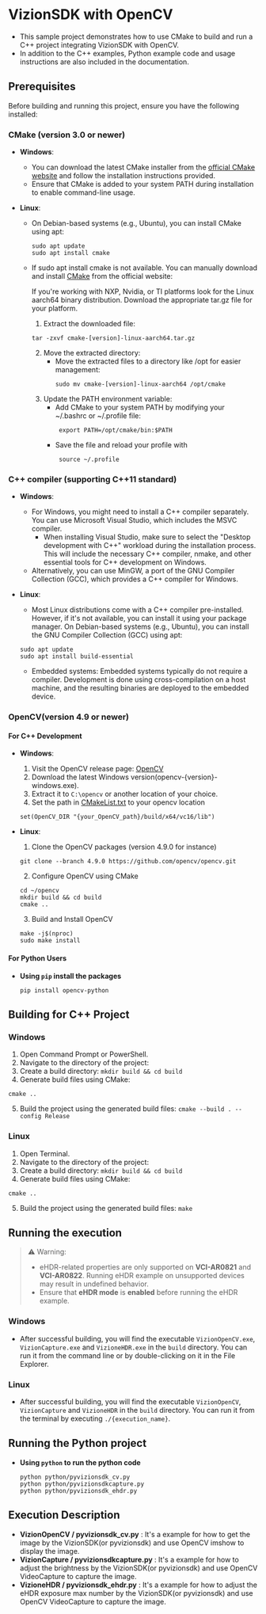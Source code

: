 # VizionSDK with OpenCV

- This sample project demonstrates how to use CMake to build and run a C++ project integrating VizionSDK with OpenCV. 
- In addition to the C++ examples, Python example code and usage instructions are also included in the documentation.

## Prerequisites

Before building and running this project, ensure you have the following installed:

### CMake (version 3.0 or newer)
- **Windows**: 
  - You can download the latest CMake installer from the [official CMake website](https://cmake.org/download/) and follow the installation instructions provided.
  - Ensure that CMake is added to your system PATH during installation to enable command-line usage.

- **Linux**: 
  - On Debian-based systems (e.g., Ubuntu), you can install CMake using apt:
    ```
    sudo apt update
    sudo apt install cmake
    ```
  - If sudo apt install cmake is not available. You can manually download and install [CMake](https://cmake.org/download/) from the official website:

    If you're working with NXP, Nvidia, or TI platforms  look for the Linux aarch64 binary distribution. Download the appropriate tar.gz file for your platform.
    1. Extract the downloaded file:
    ```
    tar -zxvf cmake-[version]-linux-aarch64.tar.gz
    ```
    2. Move the extracted directory:
       - Move the extracted files to a directory like /opt for easier management:
         ```
         sudo mv cmake-[version]-linux-aarch64 /opt/cmake
         ```
    3. Update the PATH environment variable:
       - Add CMake to your system PATH by modifying your ~/.bashrc or ~/.profile file:
         ```
          export PATH=/opt/cmake/bin:$PATH
         ```
        - Save the file and reload your profile with
          ```
           source ~/.profile
          ```
### C++ compiler (supporting C++11 standard)

- **Windows**: 
  - For Windows, you might need to install a C++ compiler separately. You can use Microsoft Visual Studio, which includes the MSVC compiler.
    - When installing Visual Studio, make sure to select the "Desktop development with C++" workload during the installation process. This will include the necessary C++ compiler, nmake, and other essential tools for C++ development on Windows. 
  - Alternatively, you can use MinGW, a port of the GNU Compiler Collection (GCC), which provides a C++ compiler for Windows.

- **Linux**: 
    - Most Linux distributions come with a C++ compiler pre-installed. However, if it's not available, you can install it using your package manager.
  On Debian-based systems (e.g., Ubuntu), you can install the GNU Compiler Collection (GCC) using apt:
    ```
    sudo apt update
    sudo apt install build-essential
    ```
   - Embedded systems:
    Embedded systems typically do not require a compiler. Development is done using cross-compilation on a host machine, and the resulting binaries are deployed to the embedded device.

### OpenCV(version 4.9 or newer)

#### For C++ Development

- **Windows**: 
  1. Visit the OpenCV release page: [OpenCV](https://github.com/opencv/opencv/releases)
  2. Download the latest Windows version(opencv-{version}-windows.exe).
  3. Extract it to `C:\opencv` or another location of your choice.
  4. Set the path in [CMakeList.txt](https://github.com/TechNexion-Vision/vizionsdk-opencv/tree/main/CMakeLists.txt#L19) to your opencv location
    ```
    set(OpenCV_DIR "{your_OpenCV_path}/build/x64/vc16/lib")
    ```

- **Linux**: 
  1. Clone the OpenCV packages (version 4.9.0 for instance)
    ```
    git clone --branch 4.9.0 https://github.com/opencv/opencv.git
    ```
  2. Configure OpenCV using CMake
    ```
    cd ~/opencv
    mkdir build && cd build
    cmake ..
    ```
  3. Build and Install OpenCV
    ```
    make -j$(nproc)
    sudo make install
    ```

#### For Python Users

- **Using `pip` install the packages**
    ```
    pip install opencv-python
    ```
   
## Building for C++ Project

### Windows

1. Open Command Prompt or PowerShell.
2. Navigate to the directory of the project:
3. Create a build directory: `mkdir build && cd build`
4. Generate build files using CMake:
  ```
  cmake ..
  ```
5. Build the project using the generated build files: `cmake --build . --config Release`

### Linux

1. Open Terminal.
2. Navigate to the directory of the project:
3. Create a build directory: `mkdir build && cd build`
4. Generate build files using CMake:
  ```
  cmake ..
  ```
5. Build the project using the generated build files: `make`

## Running the execution
> ⚠️ Warning:  
> - eHDR-related properties are only supported on **VCI-AR0821** and **VCI-AR0822**. Running eHDR example on unsupported devices may result in undefined behavior.  
> - Ensure that **eHDR mode** is **enabled** before running the eHDR example.

### Windows

- After successful building, you will find the executable `VizionOpenCV.exe`, `VizionCapture.exe` and `VizioneHDR.exe` in the `build` directory. You can run it from the command line or by double-clicking on it in the File Explorer.

### Linux

- After successful building, you will find the executable `VizionOpenCV`, `VizionCapture` and `VizioneHDR` in the `build` directory. You can run it from the terminal by executing `./{execution_name}`.

## Running the Python project

- **Using `python` to run the python code**
    ```
    python python/pyvizionsdk_cv.py
    python python/pyvizionsdkcapture.py
    python python/pyvizionsdk_ehdr.py
    ```

## Execution Description

- **VizionOpenCV / pyvizionsdk_cv.py** : It's a example for how to get the image by the VizionSDK(or pyvizionsdk) and use OpenCV imshow to display the image.
- **VizionCapture / pyvizionsdkcapture.py** : It's a example for how to adjust the brightness by the VizionSDK(or pyvizionsdk) and use OpenCV VideoCapture to capture the image.
- **VizioneHDR / pyvizionsdk_ehdr.py** : It's a example for how to adjust the eHDR exposure max number by the VizionSDK(or pyvizionsdk) and use OpenCV VideoCapture to capture the image.

   